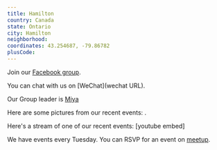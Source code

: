 ```yaml
---
title: Hamilton
country: Canada
state: Ontario
city: Hamilton
neighborhood: 
coordinates: 43.254687, -79.86782
plusCode:
---
```

Join our [Facebook group](https://www.facebook.com/groups/free.code.camp.hamilton).

You can chat with us on [WeChat](wechat URL).

Our Group leader is [Miya](freecodecamp.org/miya)

Here are some pictures from our recent events:
![]().

Here's a stream of one of our recent events:
[youtube embed]

We have events every Tuesday. You can RSVP for an event on [meetup](meetupurl).
